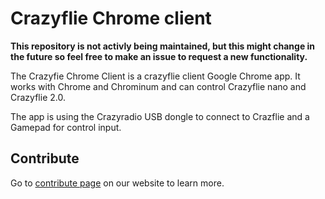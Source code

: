 # Crazyflie Chrome client

**This repository is not activly being maintained, but this might change in the future so feel free to make an issue to request a new functionality.**

The Crazyfie Chrome Client is a crazyflie client Google Chrome app. It works with Chrome and Chrominum and can control Crazyflie nano and Crazyflie 2.0.

The app is using the Crazyradio USB dongle to connect to Crazflie and a Gamepad for control input.

## Contribute

Go to [contribute page](https://www.bitcraze.io/contribute/) on our website to learn more.
